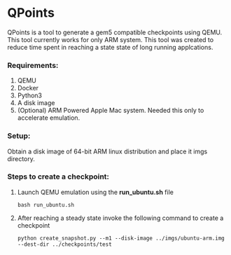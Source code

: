 # QPoints

QPoints is a tool to generate a gem5 compatible checkpoints 
using QEMU. This tool currently works for only ARM system. 
This tool was created to reduce time spent in reaching
a state state of long running applcations.

### Requirements:
1. QEMU
2. Docker
3. Python3
4. A disk image
5. (Optional) ARM Powered Apple Mac system. Needed this only to accelerate emulation.

### Setup:
Obtain a disk image of 64-bit ARM linux distribution and place it imgs directory.

### Steps to create a checkpoint:
1. Launch QEMU emulation using the **run_ubuntu.sh** file
   ```
   bash run_ubuntu.sh
   ```
3. After reaching a steady state invoke the following command to create a checkpoint
   ```
   python create_snapshot.py --m1 --disk-image ../imgs/ubuntu-arm.img --dest-dir ../checkpoints/test
   ```
